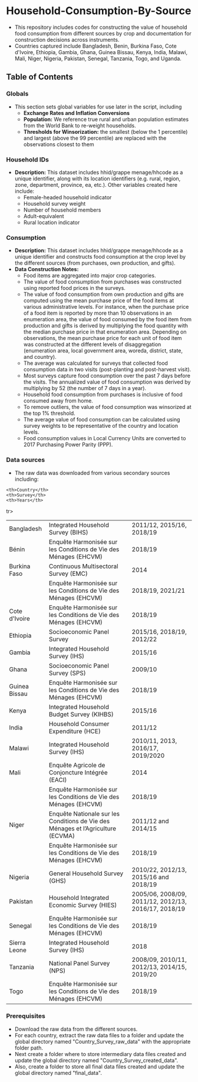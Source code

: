 

# Household-Consumption-By-Source
* This repository includes codes for constructing the value of household food consumption from different sources by crop and documentation for construction decisions across instruments.
* Countries captured include Bangladesh, Benin, Burkina Faso, Cote d'Ivoire, Ethiopia, Gambia, Ghana, Guinea Bissau, Kenya, India, Malawi, Mali, Niger, Nigeria, Pakistan, Senegal, Tanzania, Togo, and Uganda.

## Table of Contents
### Globals 
* This section sets global variables for use later in the script, including
  * **Exchange Rates and Inflation Conversions**
  * **Population:** We reference true rural and urban population estimates from the World Bank to re-weight households.
  * **Thresholds for Winsorization:** the smallest (below the 1 percentile) and largest (above the 99 percentile) are replaced with the observations closest to them
 
### Household IDs
- **Description:** This dataset includes hhid/grappe menage/hhcode as a unique identifier, along with its location identifiers (e.g. rural, region, zone, department, province, ea, etc.). Other variables created here include: 
    * Female-headed household indicator
    * Household survey weight
    * Number of household members
    * Adult-equivalent
    * Rural location indicator

### Consumption
- **Description:** This dataset includes hhid/grappe menage/hhcode as a unique identifier and constructs food consumption at the crop level by the different sources (from purchases, own production, and gifts). 
- **Data Construction Notes:**
    *  Food items are aggregated into major crop categories.
    *  The value of food consumption from purchases was constructed using reported food prices in the surveys.
    *  The value of food consumption from own production and gifts are computed using the mean purchase price of the food items at various administrative levels. For instance, when the purchase price of a food item is reported by more than 10 observations in an enumeration area, the value of food consumed by the food item from production and gifts is derived by multiplying the food quantity with the median purchase price in that enumeration area. Depending on observations, the mean purchase price for each unit of food item was constructed at the different levels of disaggregation (enumeration area, local government area, woreda, district, state, and country).
    *  The average was calculated for surveys that collected food consumption data in two visits (post-planting and post-harvest visit).
    *  Most surveys capture food consumption over the past 7 days before the visits. The annualized value of food consumption was derived by multiplying by 52 (the number of 7 days in a year).
    *  Household food consumption from purchases is inclusive of food consumed away from home.
    *  To remove outliers, the value of food consumption was winsorized at the top 1% threshold.
    *  The average value of food consumption can be calculated using survey weights to be representative of the country and location levels.
    *  Food consumption values in Local Currency Units are converted to 2017 Purchasing Power Parity (PPP). 

### Data sources
* The raw data was downloaded from various secondary sources including:
<table>

    <th>Country</th>
    <th>Survey</th>
    <th>Years</th>
  </tr>
  <tr>
    <td>Bangladesh</td>
    <td>Integrated Household Survey (BIHS)</td>
    <td>2011/12, 2015/16, 2018/19</td>
  </tr>
   <tr>
    <td>Bénin</td>
    <td>Enquête Harmonisée sur les Conditions de Vie des Ménages (EHCVM)</td>
    <td>2018/19</td>
  </tr>
  <tr>
    <td>Burkina Faso</td>
    <td>Continuous Multisectoral Survey (EMC)</td>
    <td>2014</td>
  </tr>
  <tr>
    <td> </td>
    <td>Enquête Harmonisée sur les Conditions de Vie des Ménages (EHCVM)</td>
    <td>2018/19, 2021/21</td>
  </tr>
  <tr>
    <td>Cote d'Ivoire</td>
    <td>Enquête Harmonisée sur les Conditions de Vie des Ménages (EHCVM)</td>
    <td>2018/19</td>
  </tr>
  <tr>
    <td>Ethiopia</td>
    <td>Socioeconomic Panel Survey </td>
    <td>2015/16, 2018/19, 2012/22</td>
  </tr>
    <tr>
    <td>Gambia</td>
    <td>Integrated Household Survey (IHS)</td>
    <td>2015/16</td>
  </tr>
  <tr>
    <td>Ghana</td>
    <td>Socioeconomic Panel Survey (SPS)</td>
    <td>2009/10</td>
  </tr>
   <tr>
    <td>Guinea Bissau</td>
    <td>Enquête Harmonisée sur les Conditions de Vie des Ménages (EHCVM)</td>
    <td>2018/19</td>
  </tr>
  <tr>
    <td>Kenya</td>
    <td>Integrated Household Budget Survey (KIHBS)</td>
    <td>2015/16</td>
  </tr>
  <tr>
    <td>India</td>
    <td>Household Consumer Expenditure (HCE)</td>
    <td>2011/12</td>
  </tr>
  <tr>
    <td>Malawi</td>
    <td>Integrated Household Survey (IHS)</td>
    <td>2010/11, 2013, 2016/17, 2019/2020</td>
  </tr>
<tr>
    <td>Mali</td>
    <td>Enquête Agricole de Conjoncture Intégrée (EACI)</td>
    <td>2014</td>
  </tr>
  <tr>
    <td></td>
    <td>Enquête Harmonisée sur les Conditions de Vie des Ménages (EHCVM)</td>
    <td>2018/19</td>
  </tr>
  <tr>
    <td>Niger</td>
    <td>Enquête Nationale sur les Conditions de Vie des Ménages et l’Agriculture (ECVMA)</td>
    <td>2011/12 and 2014/15</td>
  </tr>
 <tr>
    <td></td>
    <td>Enquête Harmonisée sur les Conditions de Vie des Ménages (EHCVM)</td>
    <td>2018/19</td>
  </tr>
 <tr>
    <td>Nigeria</td>
    <td>General Household Survey (GHS)</td>
    <td>2010/22, 2012/13, 2015/16 and 2018/19</td>
  </tr>
 tr>
    <td>Pakistan</td>
    <td>Household Integrated Economic Survey (HIES)</td>
    <td>2005/06, 2008/09, 2011/12, 2012/13, 2016/17, 2018/19</td>
  </tr>
 <tr>
    <td>Senegal</td>
    <td>Enquête Harmonisée sur les Conditions de Vie des Ménages (EHCVM)</td>
    <td>2018/19</td>
  </tr>
 <tr>
    <td>Sierra Leone</td>
    <td>Integrated Household Survey (IHS)</td>
    <td>2018</td>
  </tr>
 <tr>
    <td>Tanzania</td>
    <td>National Panel Survey (NPS)</td>
    <td>2008/09, 2010/11, 2012/13, 2014/15, 2019/20</td>
  </tr>
 <tr>
    <td>Togo</td>
    <td>Enquête Harmonisée sur les Conditions de Vie des Ménages (EHCVM) </td>
    <td>2018/19</td>
  </tr>
</table>


### Prerequisites
* Download the raw data from the different sources.
* For each country, extract the raw data files to a folder and update the global directory named "Country_Survey_raw_data" with the appropriate folder path.
* Next create a folder where to store intermediary data files created and update the global directory named "Country_Survey_created_data".
* Also, create a folder to store all final data files created and update the global directory named "final_data".




